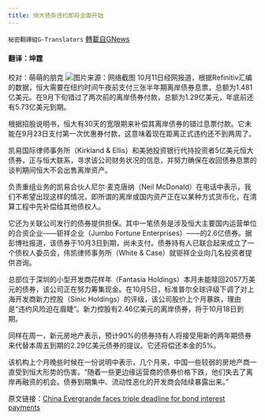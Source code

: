 ```yaml
---
title: 恒大债务违约即将全面开始
---
```

`秘密翻譯組G-Translators` [轉載自GNews](https://gnews.org/zh-hans/1588422/)

#### 翻译：坤霆
校对：萌萌的朋克
![](https://assets.gnews.org/wp-content/uploads/2021/10/1-62.jpg)图片来源：网络截图
10月11日经网报道，根据Refinitiv汇编的数据，恒大需要在纽约时间午夜前支付三张半年期离岸债券息票，总额为1.481亿美元。在9月下旬错过了两次前的离岸债券付款，总额为1.29亿美元，年底前还有5.73亿美元到期。

根据招股说明书，恒大有30天的宽限期来补偿其离岸债券的错过息票付款。它未能在9月23日支付第一次优惠券付款，这意味着现在距离正式违约还不到两周了。

凯易国际律师事务所（Kirkland & Ellis）和美驰投资银行代持投资者5亿美元恒大债券，正与恒大联系，寻求该公司财务状况的信息，并努力确保在收回债券息票的谈判期间恒大不会出售离岸资产。

负责重组业务的凯易合伙人尼尔·麦克唐纳（Neil McDonald）在电话中表示，我们不希望出现这样的情况，即所谓的离岸或国内资产正在以某种方式货币化，在清算工程中先补偿给其他债权人。

它还为关联公司发行的债券提供担保。其中一笔债务是涉及恒大主要国内运营单位的合资企业——钜祥企业（Jumbo Fortune Enterprises）——的2.6亿债券。据彭博社报道，该债券于10月3日到期，尚未支付。债券持有人已联合起来成立了一个债权人委员会，伟凯律师事务所（White & Case）就钜祥企业向几名投资者提供咨询。

总部位于深圳的小型开发商花样年（Fantasia Holdings）本月未能赎回2057万美元的债券，该公司正在努力筹集现金。在10月5日，标准普尔全球评级下调了对上海开发商新力控股（Sinic Holdings）的评级，该公司股价上个月暴跌，理由是“违约风险迫在眉睫”。新力控股有2.46亿美元的离岸债券，将于10月18日到期。

同样在周一，新元房地产表示，预计90%的债券持有人将接受用新的两年期债券来代替本周五到期的2.29亿美元债券的提议。它还将偿还本金的5%。

该机构上个月晚些时候在一份说明中表示，几个月来，中国一些较弱的房地产商一直受到恒大形势的伤害。“随着一些更边缘运营商的债券价格下跌，他们失去了离岸再融资的机会。债券到期集中、流动性恶化的开发商会陆续暴露出来。”

原文链接：[China Evergrande faces triple deadline for bond interest payments](https://asia.nikkei.com/Business/Markets/China-debt-crunch/China-Evergrande-faces-triple-deadline-for-bond-interest-payments)
